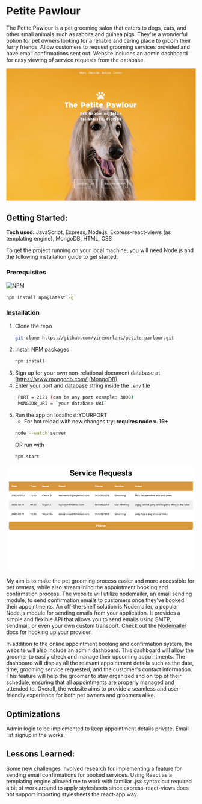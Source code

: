 # Petite Pawlour

The Petite Pawlour is a pet grooming salon that caters to dogs, cats, and other small animals such as rabbits and guinea pigs. They're a wonderful option for pet owners looking for a reliable and caring place to groom their furry friends. Allow customers to request grooming services provided and have email confirmations sent out. Website includes an admin dashboard for easy viewing of service requests from the database.

![Petite Pawlour pet grooming site](https://github.com/yiremorlans/petite-parlour/blob/main/pp_land.png)

## Getting Started:

**Tech used:** JavaScript, Express, Node.js, Express-react-views (as templating engine), MongoDB, HTML, CSS

To get the project running on your local machine, you will need Node.js and the following installation guide to get started.

### Prerequisites

![NPM](https://img.shields.io/badge/NPM-%23000000.svg?style=for-the-badge&logo=npm&logoColor=white)

  ```sh
  npm install npm@latest -g
  ```

### Installation

1. Clone the repo
   ```sh
   git clone https://github.com/yiremorlans/petite-parlour.git
   ```
2. Install NPM packages
   ```sh
   npm install
   ```
3. Sign up for your own non-relational document database at [https://www.mongodb.com/](MongoDB)
4. Enter your port and database string inside the `.env` file
   ```sh
    PORT = 2121 (can be any port example: 3000)
    MONGODB_URI = `your database URI`
   ```
5. Run the app on localhost:YOURPORT
    - For hot reload with new changes try:
    **requires node v. 19+**
    ```sh 
    node --watch server
    ```
    OR run with
    ```sh
    npm start
    ```
![Petite Pawlour admin dashboard](https://github.com/yiremorlans/petite-parlour/blob/main/pp_dash.png)

 My aim is to make the pet grooming process easier and more accessible for pet owners, while also streamlining the appointment booking and confirmation process. The website will utilize nodemailer, an email sending module, to send confirmation emails to customers once they've booked their appointments. An off-the-shelf solution is Nodemailer, a popular Node.js module for sending emails from your application. It provides a simple and flexible API that allows you to send emails using SMTP, sendmail, or even your own custom transport. Check out the [Nodemailer](https://nodemailer.com/about/) docs for hooking up your provider. 
 
 In addition to the online appointment booking and confirmation system, the website will also include an admin dashboard. This dashboard will allow the groomer to easily check and manage their upcoming appointments. The dashboard will display all the relevant appointment details such as the date, time, grooming service requested, and the customer's contact information. This feature will help the groomer to stay organized and on top of their schedule, ensuring that all appointments are properly managed and attended to. Overall, the website aims to provide a seamless and user-friendly experience for both pet owners and groomers alike.

## Optimizations

Admin login to be implemented to keep appointment details private. Email list signup in the works.

## Lessons Learned:

Some new challenges involved research for implementing a feature for sending email confirmations for booked services. Using React as a templating engine allowed me to work with familiar .jsx syntax but required a bit of work around to apply stylesheets since express-react-views does not support importing stylesheets the react-app way. 
